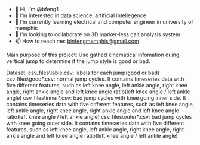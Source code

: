 - 👋 Hi, I’m @bfeng1
- 👀 I’m interested in data science, artificial intellegence 
- 🌱 I’m currently learning electrical and computer engineer in university of memphis
- 💞️ I’m looking to collaborate on 3D marker-less gait analysis system
- 📫 How to reach me: binfengmemphis@gmail.com

Main purpose of this project:
Use gathed kinematical infomation duing vertical jump to determine if the jump style is good or bad.

Dataset:
csv_files\lable.csv: 
labels for each jump(good or bad)
csv_files\good*.csv: 
normal jump cycles. It contains timeseries data with five different features, such as left knee angle, left ankle angle, right knee angle, right ankle angle and left knee angle ratio(left knee angle / left ankle angle)
csv_files\inner*.csv: 
bad jump cycles with knee going inner side. It contains timeseries data with five different features, such as left knee angle, left ankle angle, right knee angle, right ankle angle and left knee angle ratio(left knee angle / left ankle angle)
csv_files\outer*.csv: 
bad jump cycles with knee going outer side. It contains timeseries data with five different features, such as left knee angle, left ankle angle, right knee angle, right ankle angle and left knee angle ratio(left knee angle / left ankle angle)
<!---
bfeng1/bfeng1 is a ✨ special ✨ repository because its `README.md` (this file) appears on your GitHub profile.
You can click the Preview link to take a look at your changes.
--->

